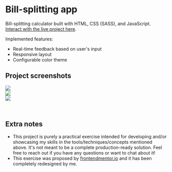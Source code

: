 # Bill-splitting app

Bill-splitting calculator built with HTML, CSS (SASS), and JavaScript. [Interact with the live project here](https://douglasf5.github.io/bill-splitting-app/).

Implemented features:

- Real-time feedback based on user's input
- Responsive layout
- Configurable color theme

## Project screenshots

<img src=".github/project-screenshot-desktop-light-theme.png"><br>
<img src=".github/project-screenshot-desktop-dark-theme.png"><br>
<img src=".github/project-screenshot-mobile.png"><br>

<br>

## Extra notes

- This project is purely a practical exercise intended for developing and/or showcasing my skills in the tools/techniques/concepts mentioned above. It's not meant to be a complete production-ready solution. Feel free to reach out if you have any questions or want to chat about it!
- This exercise was proposed by [frontendmentor.io](https://www.frontendmentor.io/) and it has been completely redesigned by me.
